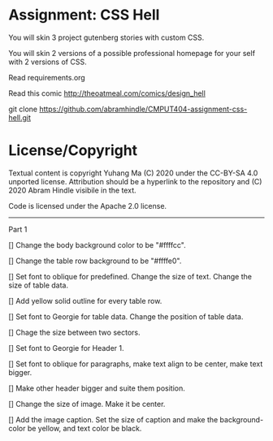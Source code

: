Assignment: CSS Hell
====================

You will skin 3 project gutenberg stories with custom CSS.

You will skin 2 versions of a possible professional homepage for your
self with 2 versions of CSS.

Read requirements.org

Read this comic http://theoatmeal.com/comics/design_hell

git clone https://github.com/abramhindle/CMPUT404-assignment-css-hell.git

License/Copyright
=================

Textual content is copyright Yuhang Ma (C) 2020 under the CC-BY-SA
4.0 unported license. Attribution should be a hyperlink to the
repository and (C) 2020 Abram Hindle visibile in the text.

Code is licensed under the Apache 2.0 license.

------------------------------------------------------------------------------
Part 1

[] Change the body background color to be "#ffffcc".

[] Change the table row background to be "#ffffe0".

[] Set font to oblique for predefined. Change the size of text. Change the size of table data.

[] Add yellow solid outline for every table row.

[] Set font to Georgie for table data. Change the position of table data.

[] Chage the size between two sectors.

[] Set font to Georgie for Header 1.

[] Set font to oblique for paragraphs, make text align to be center, make text bigger.

[] Make other header bigger and suite them position.

[] Change the size of image. Make it be center.

[] Add the image caption. Set the size of caption and make the background-color be yellow, and text color be black.







